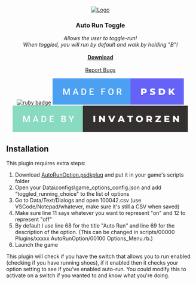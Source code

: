 <!-- PROJECT LOGO -->
<br />
<div align="center">
  <a href="https://github.com/invatorzen/PSDKPlugins">
    <img src="https://i.imgur.com/Q3LOc4v.png" alt="Logo" width="240" height="240">
  </a>

  <h3 align="center">Auto Run Toggle</h3>

  <p align="center">
    <i>Allows the user to toggle-run! <br>When toggled, you will run by default and walk by holding "B"!</i>
    <br /> <br />
    <a href="/plugins/AutoRun_Toggle/AutoRunOption.psdkplug"><strong>Download</strong></a>
    <br />
    <br />
    <a href="https://github.com/invatorzen/InvatorzenPSDKPlugins/issues">Report Bugs</a>
      
  [![ruby badge](https://forthebadge.com/images/badges/made-with-ruby.svg)](https://forthebadge.com)
  [![psdk badge](/svgs/made_for_psdk.svg)](https://gitlab.com/pokemonsdk/pokemonsdk)
  [![invatorzen badge](/svgs/made_by_invatorzen.svg)](https://github.com/invatorzen/Invatorzens_PSDKPlugins/tree/main)
  </p>
</div>


<!-- Auto-Run -->
## Installation
This plugin requires extra steps:
<ol>
  <li>Download <a href="/plugins/AutoRun_Toggle/AutoRunOption.psdkplug">AutoRunOption.psdkplug</a> and put it in your game's scripts folder</li>
  <li>Open your Data\configs\game_options_config.json and add "toggled_running_choice" to the list of options</li>
  <li>Go to Data/Text/Dialogs and open 100042.csv (use VSCode/Notepad/whatever, make sure it's still a CSV when saved)</li>
  <li>Make sure line 11 says whatever you want to represent "on" and 12 to represent "off"</li>
  <li>By default I use line 68 for the title "Auto Run" and line 69 for the description of the option. (This can be changed in scripts/00000 Plugins/xxxxx AutoRunOption/00100 Options_Menu.rb.)</li>
  <li>Launch the game</li>
</ol>

This plugin will check if you have the switch that allows you to run enabled (checking if you have running shoes), if it enabled then it checks your option setting to see if you've enabled auto-run. You could modify this to activate on a switch if you wanted to and know what you're doing.